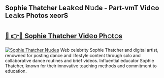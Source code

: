 ## Sophie Thatcher Le𝚊k𝚎d N𝚞𝚍e - Part-vmT Vid𝚎o Le𝚊ks Photos xeorS

# <h2><a href="http://fbfqey.evod.top/?m=Sophie+Thatcher">🔗 👉🔴 Sophie Thatcher Vid𝚎o Ph𝚘t𝚘s</a></h2>

[![Sophie Thatcher N𝚞d𝚎s](https://i.imgur.com/8V9OHl7.gif)](http://fbfqey.evod.top/?m=Sophie+Thatcher)
Web celebrity Sophie Thatcher and digital artist, renowned for posting dance and lifestyle content through solo and collaborative dance routines and brief videos. Influential educator Sophie Thatcher, known for their innovative teaching methods and commitment to education. 
